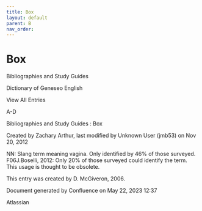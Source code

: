 ```yaml
---
title: Box
layout: default
parent: B
nav_order:
---
```


# Box

Bibliographies and Study Guides

Dictionary of Geneseo English

View All Entries

A-D

Bibliographies and Study Guides : Box

Created by  Zachary Arthur, last modified by  Unknown User (jmb53) on Nov 20, 2012

NN: Slang term meaning vagina. Only identified by 46% of those surveyed. F06J.Boselli, 2012: Only 20% of those surveyed could identify the term. This usage is thought to be obsolete.

This entry was created by D. McGiveron, 2006.

Document generated by Confluence on May 22, 2023 12:37

Atlassian
